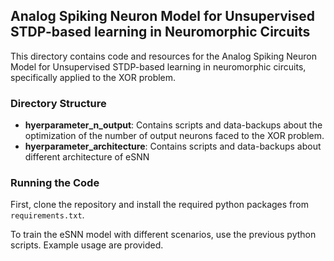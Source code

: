 
## Analog Spiking Neuron Model for Unsupervised STDP-based learning in Neuromorphic Circuits

This directory contains code and resources for the Analog Spiking Neuron Model for Unsupervised STDP-based learning in neuromorphic circuits, specifically applied to the XOR problem.

### Directory Structure

- **hyerparameter_n_output**: Contains scripts and data-backups about the optimization of the number of output neurons
faced to the XOR problem. 
- **hyerparameter_architecture**: Contains scripts and data-backups about different architecture of eSNN



### Running the Code

First, clone the repository and install the required python packages from `requirements.txt`.

To train the eSNN model with different scenarios, use the previous python scripts. Example usage are provided.


